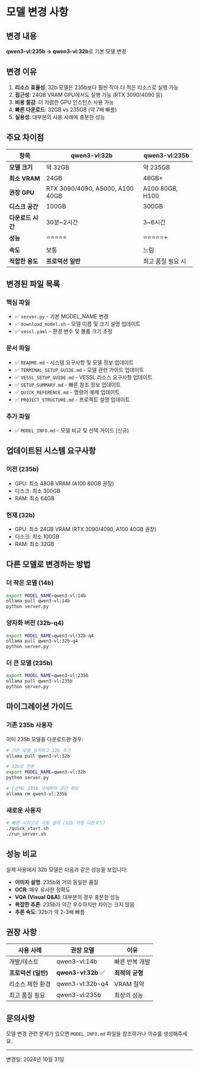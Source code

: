 # 모델 변경 사항

## 변경 내용

**qwen3-vl:235b → qwen3-vl:32b**로 기본 모델 변경

## 변경 이유

1. **리소스 효율성**: 32b 모델은 235b보다 훨씬 작아 더 적은 리소스로 실행 가능
2. **접근성**: 24GB VRAM GPU에서도 실행 가능 (RTX 3090/4090 등)
3. **비용 절감**: 더 저렴한 GPU 인스턴스 사용 가능
4. **빠른 다운로드**: 32GB vs 235GB (약 7배 빠름)
5. **실용성**: 대부분의 사용 사례에 충분한 성능

## 주요 차이점

| 항목 | qwen3-vl:32b | qwen3-vl:235b |
|------|--------------|---------------|
| **모델 크기** | 약 32GB | 약 235GB |
| **최소 VRAM** | 24GB | 48GB+ |
| **권장 GPU** | RTX 3090/4090, A5000, A100 40GB | A100 80GB, H100 |
| **디스크 공간** | 100GB | 300GB |
| **다운로드 시간** | 30분~2시간 | 3~6시간 |
| **성능** | ⭐⭐⭐⭐⭐ | ⭐⭐⭐⭐⭐+ |
| **속도** | 보통 | 느림 |
| **적합한 용도** | **프로덕션 일반** | 최고 품질 필요 시 |

## 변경된 파일 목록

### 핵심 파일
- ✅ `server.py` - 기본 MODEL_NAME 변경
- ✅ `download_model.sh` - 모델 이름 및 크기 설명 업데이트
- ✅ `vessl.yaml` - 환경 변수 및 볼륨 크기 조정

### 문서 파일
- ✅ `README.md` - 시스템 요구사항 및 모델 정보 업데이트
- ✅ `TERMINAL_SETUP_GUIDE.md` - 모델 관련 가이드 업데이트
- ✅ `VESSL_SETUP_GUIDE.md` - VESSL 리소스 요구사항 업데이트
- ✅ `SETUP_SUMMARY.md` - 빠른 참조 정보 업데이트
- ✅ `QUICK_REFERENCE.md` - 명령어 예제 업데이트
- ✅ `PROJECT_STRUCTURE.md` - 프로젝트 설명 업데이트

### 추가 파일
- ✅ `MODEL_INFO.md` - 모델 비교 및 선택 가이드 (신규)

## 업데이트된 시스템 요구사항

### 이전 (235b)
- GPU: 최소 48GB VRAM (A100 80GB 권장)
- 디스크: 최소 300GB
- RAM: 최소 64GB

### 현재 (32b)
- GPU: 최소 24GB VRAM (RTX 3090/4090, A100 40GB 권장)
- 디스크: 최소 100GB
- RAM: 최소 32GB

## 다른 모델로 변경하는 방법

### 더 작은 모델 (14b)
```bash
export MODEL_NAME=qwen3-vl:14b
ollama pull qwen3-vl:14b
python server.py
```

### 양자화 버전 (32b-q4)
```bash
export MODEL_NAME=qwen3-vl:32b-q4
ollama pull qwen3-vl:32b-q4
python server.py
```

### 더 큰 모델 (235b)
```bash
export MODEL_NAME=qwen3-vl:235b
ollama pull qwen3-vl:235b
python server.py
```

## 마이그레이션 가이드

### 기존 235b 사용자

이미 235b 모델을 다운로드한 경우:

```bash
# 기존 모델 유지하고 32b 추가
ollama pull qwen3-vl:32b

# 32b로 전환
export MODEL_NAME=qwen3-vl:32b
python server.py

# (선택) 235b 삭제하여 공간 확보
ollama rm qwen3-vl:235b
```

### 새로운 사용자

```bash
# 빠른 시작으로 자동 설치 (32b 자동 다운로드)
./quick_start.sh
./run_server.sh
```

## 성능 비교

실제 사용에서 32b 모델은 다음과 같은 성능을 보입니다:

- **이미지 설명**: 235b와 거의 동일한 품질
- **OCR**: 매우 유사한 정확도
- **VQA (Visual Q&A)**: 대부분의 경우 충분한 성능
- **복잡한 추론**: 235b가 약간 우수하지만 차이는 크지 않음
- **추론 속도**: 32b가 약 2-3배 빠름

## 권장 사항

| 사용 사례 | 권장 모델 | 이유 |
|----------|----------|------|
| 개발/테스트 | qwen3-vl:14b | 빠른 반복 개발 |
| **프로덕션 (일반)** | **qwen3-vl:32b** ✅ | **최적의 균형** |
| 리소스 제한 환경 | qwen3-vl:32b-q4 | VRAM 절약 |
| 최고 품질 필요 | qwen3-vl:235b | 최상의 성능 |

## 문의사항

모델 변경 관련 문제가 있으면 `MODEL_INFO.md` 파일을 참조하거나 이슈를 생성해주세요.

---

변경일: 2024년 10월 31일

